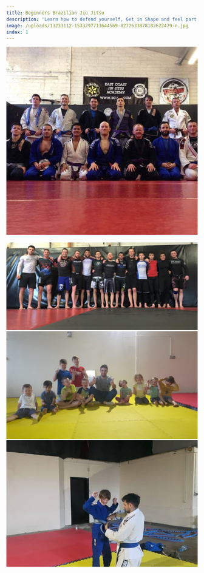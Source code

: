 ```yaml
---
title: Beginners Brazilian Jiu Jitsu
description: 'Learn how to defend yourself, Get in Shape and feel part of a team with our beginners BJJ programme.'
image: /uploads/13233112-1533297713644569-8272633878182622479-n.jpg
index: 1
---
```



![](/uploads/versions/13233112-1533297713644569-8272633878182622479-n---x----849-835x---.jpg)
<br>
<br>![](/uploads/versions/13503065-1545179569123050-2793428467608878279-o---x----1176-540x---.jpg)![](/uploads/versions/20170727-1731520---x----1136-639x---.jpg)![](/uploads/versions/19055184-635938069928094-3867460336403018773-o---x----720-477x---.jpg)